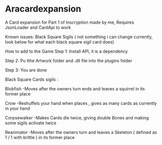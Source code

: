# Aracardexpansion
A Card expansion for Part 1 of Inscryption made by me,
Requires JsonLoader and CardApi to work

Known issues:
Black Square Sigils ( not something i can change currently, look below for what each black square sigil card does)

How to add to the Game
Step 1:
Install API, it is a dependency

Step 2:
Pu tthe Artwork folder and .dll file into the plugins folder

Step 3:
You are done

Black Square Cards sigils :

Blobfish
-Moves after the owners turn ends and leaves a squirrel in its former place

Crow
-Reshuffels your hand when places , gives as many cards as currently in your hand

Corpsewalker
-Makes Cards die twice, giving double Bones and making some sigils activate twice

Reanimator
-Moves after the owners turn and leaves a Skeleton ( defined as 1 / 1 with brittle ) in its former place
